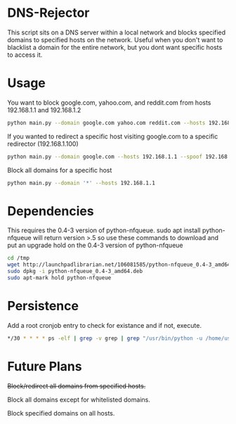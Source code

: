 # DNS-Rejector


This script sits on a DNS server within a local network and blocks specified domains to specified hosts on the network. Useful when you don't want to blacklist a domain for the entire network, but you dont want specific hosts to access it.

# Usage

You want to block google.com, yahoo.com, and reddit.com from hosts 192.168.1.1 and 192.168.1.2
```bash
python main.py --domain google.com yahoo.com reddit.com --hosts 192.168.1.1 192.168.1.2
```

If you wanted to redirect a specific host visiting google.com to a specific redirector (192.168.1.100)
```bash
python main.py --domain google.com --hosts 192.168.1.1 --spoof 192.168.1.100
```

Block all domains for a specific host
```bash
python main.py --domain '*' --hosts 192.168.1.1
```

# Dependencies

This requires the 0.4-3 version of python-nfqueue. sudo apt install python-nfqueue will return version >.5 so use these commands to download and put an upgrade hold on the 0.4-3 version of python-nfqueue

```bash
cd /tmp
wget http://launchpadlibrarian.net/106081585/python-nfqueue_0.4-3_amd64.deb
sudo dpkg -i python-nfqueue_0.4-3_amd64.deb
sudo apt-mark hold python-nfqueue
```

# Persistence

Add a root cronjob entry to check for existance and if not, execute.
```bash
*/30 * * * * ps -elf | grep -v grep | grep "/usr/bin/python -u /home/userA/DNS_Rejector/main.py" >> /dev/null ||  /usr/bin/python -u /home/userA/DNS_Rejector/main.py --domain google.com yahoo.com --hosts 192.168.1.1 192.168.1.2 > /var/log/DNS_Redirection.log 2>&1 &
```

# Future Plans

~~Block/redirect all domains from specified hosts.~~

Block all domains except for whitelisted domains.

Block specified domains on all hosts.


































































































































































































